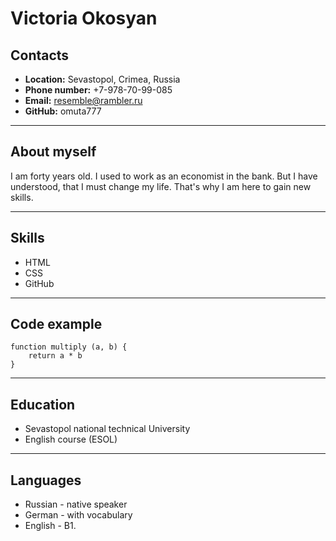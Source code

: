 # Victoria Okosyan
## Contacts
* **Location:** Sevastopol, Crimea, Russia
* **Phone number:** +7-978-70-99-085
* **Email:** resemble@rambler.ru
* **GitHub:** omuta777
***
## About myself
I am forty years old. I used to work as an economist in the bank. But I have understood, that I must change my life. That's why I am here to gain new skills.
***
## Skills
* HTML
* CSS
* GitHub
***
## Code example
```
function multiply (a, b) {
    return a * b
} 
```
***
## Education
* Sevastopol national technical University
* English course (ESOL)
***
## Languages
* Russian - native speaker
* German - with vocabulary
* English - B1.


